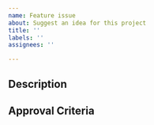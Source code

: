 ```yaml
---
name: Feature issue
about: Suggest an idea for this project
title: ''
labels: ''
assignees: ''

---
```


## Description


## Approval Criteria
